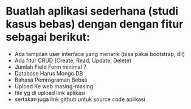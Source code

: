 # Buatlah aplikasi sederhana (studi kasus bebas) dengan dengan fitur sebagai berikut:

- Ada tampilan user interface yang menarik (bisa pakai bootstrap, dll)
- Ada fitur CRUD (Create, Read, Update, Delete)
- Jumlah Field Form minimal 7
- Database Harus Mongo DB
- Bahasa Pemrograman Bebas
- Upload Ke web masing-masing
- file yg di upload link aplikasi
- sertakan juga link github untuk source code aplikasi
